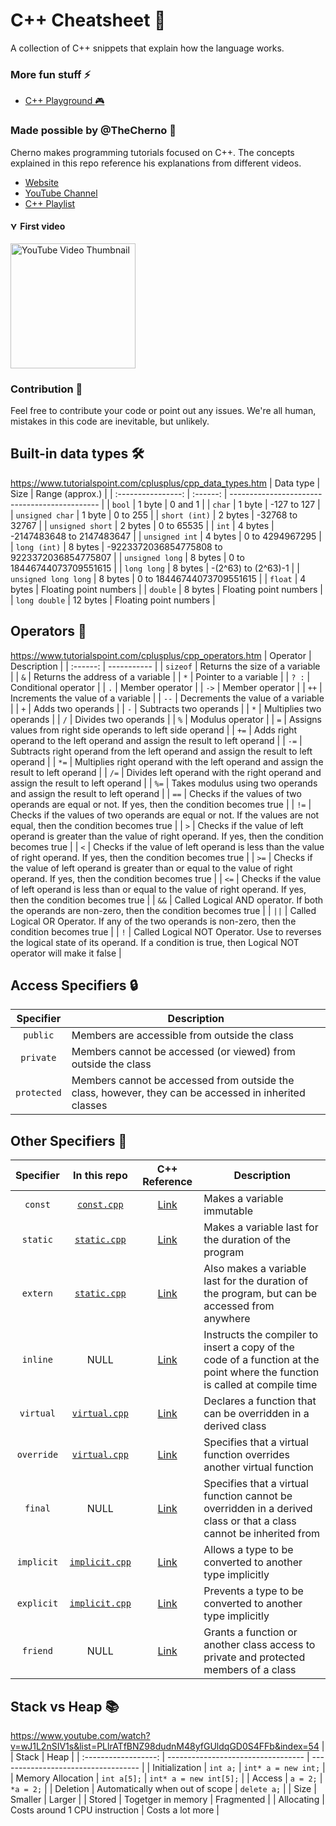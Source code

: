 # C++ Cheatsheet 📜
A collection of C++ snippets that explain how the language works.

### More fun stuff ⚡
- [C++ Playground 🎮](https://github.com/kubgus/cpp-playground)

### Made possible by @TheCherno 🚀
Cherno makes programming tutorials focused on C++. The concepts explained in this repo reference his explanations from different videos.
- [Website](https://thecherno.com/)
- [YouTube Channel](https://www.youtube.com/@TheCherno)
- [C++ Playlist](https://www.youtube.com/playlist?list=PLlrATfBNZ98dudnM48yfGUldqGD0S4FFb)

#### <img src="https://upload.wikimedia.org/wikipedia/commons/e/ef/Youtube_logo.png?20220706172052" alt="YouTube logo" height="12"> First video
<a href="https://www.youtube.com/watch?v=18c3MTX0PK0&list=PLlrATfBNZ98dudnM48yfGUldqGD0S4FFb"><img src="https://i3.ytimg.com/vi/18c3MTX0PK0/maxresdefault.jpg" alt="YouTube Video Thumbnail" width="200"></a>

### Contribution 🤝
Feel free to contribute your code or point out any issues. We're all human, mistakes in this code are inevitable, but unlikely.

## Built-in data types 🛠️
https://www.tutorialspoint.com/cplusplus/cpp_data_types.htm
| Data type          | Size     | Range (approx.)                               |
| :----------------: | :------: | --------------------------------------------- |
| `bool`               | 1 byte   | 0 and 1                                       |
| `char`               | 1 byte   | -127 to 127                                   |
| `unsigned char`      | 1 byte   | 0 to 255                                      |
| `short (int)`        | 2 bytes  | -32768 to 32767                               |
| `unsigned short`     | 2 bytes  | 0 to 65535                                    |
| `int`                | 4 bytes  | -2147483648 to 2147483647                     |
| `unsigned int`       | 4 bytes  | 0 to 4294967295                               |
| `long (int)`         | 8 bytes  | -9223372036854775808 to 9223372036854775807   |
| `unsigned long`      | 8 bytes  | 0 to 18446744073709551615                     |
| `long long`          | 8 bytes  | -(2^63) to (2^63)-1                           |
| `unsigned long long` | 8 bytes  | 0 to 18446744073709551615                     |
| `float`              | 4 bytes  | Floating point numbers                        |
| `double`             | 8 bytes  | Floating point numbers                        |
| `long double`        | 12 bytes | Floating point numbers                        |

## Operators 🧮
https://www.tutorialspoint.com/cplusplus/cpp_operators.htm
| Operator | Description |
| :------: | ----------- |
| `sizeof` | Returns the size of a variable |
| `&` | Returns the address of a variable |
| `*` | Pointer to a variable |
| `? :` | Conditional operator |
| `.` | Member operator |
| `->` | Member operator |
| `++` | Increments the value of a variable |
| `--` | Decrements the value of a variable |
| `+` | Adds two operands |
| `-` | Subtracts two operands |
| `*` | Multiplies two operands |
| `/` | Divides two operands |
| `%` | Modulus operator |
| `=` | Assigns values from right side operands to left side operand |
| `+=` | Adds right operand to the left operand and assign the result to left operand |
| `-=` | Subtracts right operand from the left operand and assign the result to left operand |
| `*=` | Multiplies right operand with the left operand and assign the result to left operand |
| `/=` | Divides left operand with the right operand and assign the result to left operand |
| `%=` | Takes modulus using two operands and assign the result to left operand |
| `==` | Checks if the values of two operands are equal or not. If yes, then the condition becomes true |
| `!=` | Checks if the values of two operands are equal or not. If the values are not equal, then the condition becomes true |
| `>` | Checks if the value of left operand is greater than the value of right operand. If yes, then the condition becomes true |
| `<` | Checks if the value of left operand is less than the value of right operand. If yes, then the condition becomes true |
| `>=` | Checks if the value of left operand is greater than or equal to the value of right operand. If yes, then the condition becomes true |
| `<=` | Checks if the value of left operand is less than or equal to the value of right operand. If yes, then the condition becomes true |
| `&&` | Called Logical AND operator. If both the operands are non-zero, then the condition becomes true |
| `||` | Called Logical OR Operator. If any of the two operands is non-zero, then the condition becomes true |
| `!` | Called Logical NOT Operator. Use to reverses the logical state of its operand. If a condition is true, then Logical NOT operator will make it false |

## Access Specifiers 🔒
| Specifier | Description |
| :-------: | ----------- |
| `public` | Members are accessible from outside the class |
| `private` | Members cannot be accessed (or viewed) from outside the class |
| `protected` | Members cannot be accessed from outside the class, however, they can be accessed in inherited classes |

## Other Specifiers 📌
| Specifier | In this repo | C++ Reference | Description |
| :-------: | :-----: | :-----------------: | ----------- |
| `const` | [`const.cpp`](https://github.com/kubgus/cpp-cheatsheet/blob/main/const.cpp) | [Link](https://en.cppreference.com/w/cpp/language/cv) | Makes a variable immutable |
| `static` | [`static.cpp`](https://github.com/kubgus/cpp-cheatsheet/blob/main/static.cpp) | [Link](https://en.cppreference.com/w/cpp/language/storage_duration) | Makes a variable last for the duration of the program |
| `extern` | [`static.cpp`](https://github.com/kubgus/cpp-cheatsheet/blob/main/static.cpp) | [Link](https://en.cppreference.com/w/cpp/language/storage_duration) | Also makes a variable last for the duration of the program, but can be accessed from anywhere |
| `inline` | NULL | [Link](https://en.cppreference.com/w/cpp/language/inline) | Instructs the compiler to insert a copy of the code of a function at the point where the function is called at compile time |
| `virtual` | [`virtual.cpp`](https://github.com/kubgus/cpp-cheatsheet/blob/main/virtual.cpp) | [Link](https://en.cppreference.com/w/cpp/language/virtual) | Declares a function that can be overridden in a derived class |
| `override` | [`virtual.cpp`](https://github.com/kubgus/cpp-cheatsheet/blob/main/virtual.cpp) | [Link](https://en.cppreference.com/w/cpp/language/override) | Specifies that a virtual function overrides another virtual function |
| `final` | NULL | [Link](https://en.cppreference.com/w/cpp/language/final) | Specifies that a virtual function cannot be overridden in a derived class or that a class cannot be inherited from |
| `implicit` | [`implicit.cpp`](https://github.com/kubgus/cpp-cheatsheet/blob/main/implicit.cpp) | [Link](https://en.cppreference.com/w/cpp/language/implicit_conversion) | Allows a type to be converted to another type implicitly |
| `explicit` | [`implicit.cpp`](https://github.com/kubgus/cpp-cheatsheet/blob/main/implicit.cpp) | [Link](https://en.cppreference.com/w/cpp/language/explicit) | Prevents a type to be converted to another type implicitly |
| `friend` | NULL | [Link](https://en.cppreference.com/w/cpp/language/friend) | Grants a function or another class access to private and protected members of a class |

## Stack vs Heap 📚
https://www.youtube.com/watch?v=wJ1L2nSIV1s&list=PLlrATfBNZ98dudnM48yfGUldqGD0S4FFb&index=54
|                      | Stack                              | Heap                                |
| :------------------: | ---------------------------------- | ----------------------------------- |
| Initialization       | `int a;`                           | `int* a = new int;`                 |
| Memory Allocation    | `int a[5];`                        | `int* a = new int[5];`              |
| Access               | `a = 2;`                           | `*a = 2;`                           |
| Deletion             | Automatically when out of scope    | `delete a;`                         |
| Size                 | Smaller                            | Larger                              |
| Stored               | Togetger in memory                 | Fragmented                          |
| Allocating           | Costs around 1 CPU instruction     | Costs a lot more                    |
